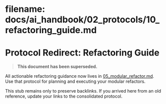 # **filename: docs/ai_handbook/02_protocols/10_refactoring_guide.md**
<!-- ai_cue:priority=low -->
<!-- ai_cue:use_when=refactor -->

# **Protocol Redirect: Refactoring Guide**

> **This document has been superseded.**

All actionable refactoring guidance now lives in [05_modular_refactor.md](05_modular_refactor.md). Use that protocol for planning and executing your modular refactors.

This stub remains only to preserve backlinks. If you arrived here from an old reference, update your links to the consolidated protocol.
